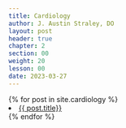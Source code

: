 ```yaml
---
title: Cardiology
author: J. Austin Straley, DO
layout: post
header: true
chapter: 2
section: 00
weight: 20
lesson: 00
date: 2023-03-27
---
```


<body>
{% for post in site.cardiology %}
    <li>
    <a href="{{ post.url }}">
        {{ post.title}}
    </a>
    </li>
{% endfor %}
</body>
